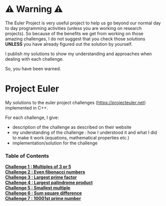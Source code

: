 # ⚠️ Warning ⚠️

The Euler Project is very useful project to help us go beyond our normal day to day programming activities
(unless you are working on research projects). So because of the benefits we get from working on those
amazing challenges, I do not suggest that you check those solutions **UNLESS** you have already figured out the 
solution by yourself.

I publish my solutions to show my understanding and approaches when dealing with each challenge.

So, you have been warned.

# Project Euler

My solutions to the euler project challenges (https://projecteuler.net) implemented in C++.

For each challenge, I give:
- description of the challenge as described on their website
- my understanding of the challenge : how I understood it and what I did to make it work (equations, mathematical properties etc.)
- implementation/solution for the challenge

### Table of Contents

**[Challenge 1 : Multiples of 3 or 5](challenge1/README.md)**<br>
**[Challenge 2 : Even fibonacci numbers](challenge2/README.md)**<br>
**[Challenge 3 : Largest prime factor](challenge3/README.md)**<br>
**[Challenge 4 : Largest palindrome product](challenge4/README.md)**<br>
**[Challenge 5 : Smallest multiple](challenge5/README.md)**<br>
**[Challenge 6 : Sum square difference](challenge6/README.md)**<br>
**[Challenge 7 : 10001st prime number](challenge7/README.md)**<br>
